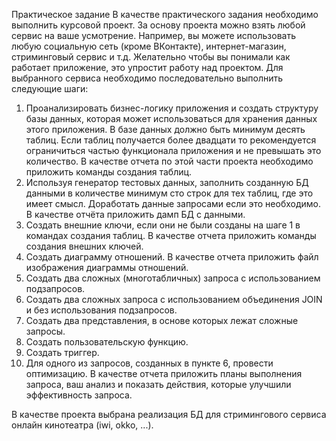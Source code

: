 Практическое задание
В качестве практического задания необходимо выполнить курсовой проект. За основу проекта можно
взять любой сервис на ваше усмотрение. Например, вы можете использовать любую социальную
сеть (кроме ВКонтакте), интернет-магазин, стриминговый сервис и т.д. Желательно чтобы вы
понимали как работает приложение, это упростит работу над проектом. Для выбранного сервиса
необходимо последовательно выполнить следующие шаги:
1. Проанализировать бизнес-логику приложения и создать структуру базы данных, которая
может использоваться для хранения данных этого приложения. В базе данных должно быть
минимум десять таблиц. Если таблиц получается более двадцати то рекомендуется
ограничиться частью функционала приложения и не превышать это количество. В качестве
отчета по этой части проекта необходимо приложить команды создания таблиц.
2. Используя генератор тестовых данных, заполнить созданную БД данными в количестве
минимум сто строк для тех таблиц, где это имеет смысл. Доработать данные запросами если
это необходимо. В качестве отчёта приложить дамп БД с данными.
3. Создать внешние ключи, если они не были созданы на шаге 1 в командах создания таблиц. В
качестве отчета приложить команды создания внешних ключей.
4. Создать диаграмму отношений. В качестве отчета приложить файл изображения диаграммы
отношений.
5. Создать два сложных (многотабличных) запроса с использованием подзапросов.
6. Создать два сложных запроса с использованием объединения JOIN и без использования
подзапросов.
7. Создать два представления, в основе которых лежат сложные запросы.
8. Создать пользовательскую функцию.
9. Создать триггер.
10. Для одного из запросов, созданных в пункте 6, провести оптимизацию. В качестве отчета
приложить планы выполнения запроса, ваш анализ и показать действия, которые улучшили
эффективность запроса.

В качестве проекта выбрана реализация БД для стримингового сервиса онлайн кинотеатра (iwi, okko, ...).